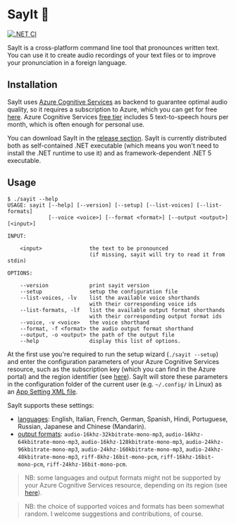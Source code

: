 # SayIt :loudspeaker:

[![.NET CI](https://github.com/pviotti/sayit/workflows/.NET%20CI/badge.svg)](https://github.com/pviotti/sayit/actions?query=workflow%3A%22.NET+CI%22)

SayIt is a cross-platform command line tool that pronounces written text.
You can use it to create audio recordings of your text files or
to improve your pronunciation in a foreign language.

## Installation

SayIt uses [Azure Cognitive Services][az-cs] as backend to guarantee
optimal audio quality, so it requires a subscription to Azure, which you can get for free
[here][az-sub].
Azure Cognitive Services [free tier][az-cs-price] includes 5 text-to-speech
hours per month, which is often enough for personal use.

You can download SayIt in the [release section][release].
SayIt is currently distributed both as self-contained .NET executable
(which means you won't need to install the .NET runtime to use it)
and as framework-dependent .NET 5 executable.

## Usage

```
$ ./sayit --help
USAGE: sayit [--help] [--version] [--setup] [--list-voices] [--list-formats]
             [--voice <voice>] [--format <format>] [--output <output>] [<input>]

INPUT:

    <input>               the text to be pronounced
                          (if missing, sayit will try to read it from stdin)

OPTIONS:

    --version             print sayit version
    --setup               setup the configuration file
    --list-voices, -lv    list the available voice shorthands
                          with their corresponding voice ids
    --list-formats, -lf   list the available output format shorthands
                          with their corresponding output format ids
    --voice, -v <voice>   the voice shorthand
    --format, -f <format> the audio output format shorthand
    --output, -o <output> the path of the output file
    --help                display this list of options.
```
At the first use you're required to run the setup wizard (`./sayit --setup`)
and enter the configuration parameters of your Azure Cognitive Services resource,
such as the subscription key (which you can find in the Azure portal)
and the region identifier (see [here][region-ids]).
SayIt will store these parameters in the configuration folder of the current
user (e.g. `~/.config/` in Linux) as an [App Setting XML file][appsetting].

SayIt supports these settings:
 - [languages][voices]: English, Italian, French, German, Spanish, Hindi, Portuguese, Russian, Japanese and Chinese (Mandarin).
 - [output formats][output-formats]: `audio-16khz-32kbitrate-mono-mp3`, `audio-16khz-64kbitrate-mono-mp3`, `audio-16khz-128kbitrate-mono-mp3`, `audio-24khz-96kbitrate-mono-mp3`, `audio-24khz-160kbitrate-mono-mp3`, `audio-24khz-48kbitrate-mono-mp3`, `riff-8khz-16bit-mono-pcm`, `riff-16khz-16bit-mono-pcm`, `riff-24khz-16bit-mono-pcm`.

> NB: some languages and output formats might not be supported by your Azure Cognitive Services resource,
depending on its region (see [here][region-voices]).

> NB: the choice of supported voices and formats has been somewhat random. I
> welcome suggestions and contributions, of course.

 [az-sub]: https://azure.microsoft.com/en-us/free/
 [az-cs]: https://azure.microsoft.com/en-us/services/cognitive-services/speech-services/
 [az-cs-price]: https://azure.microsoft.com/en-us/pricing/details/cognitive-services/speech-services/
 [release]: https://github.com/pviotti/sayit/releases
 [appsetting]: https://docs.microsoft.com/en-us/dotnet/framework/configure-apps/file-schema/appsettings/
 [region-ids]: https://aka.ms/speech/sdkregion#speech-to-text-text-to-speech-and-translation
 [region-voices]: https://aka.ms/speech/sdkregion#text-to-speech
 [voices]: https://aka.ms/speech/tts-languages
 [output-formats]: https://docs.microsoft.com/en-us/azure/cognitive-services/speech-service/rest-text-to-speech#audio-outputs
